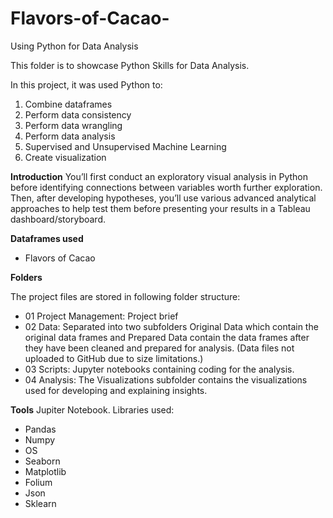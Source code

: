 # Flavors-of-Cacao-
Using Python for Data Analysis 

This folder is to showcase Python Skills for Data Analysis.

In this project, it was used Python to: 
1. Combine dataframes
2. Perform data consistency
3. Perform data wrangling
4. Perform data analysis
5. Supervised and Unsupervised Machine Learning 
6. Create visualization

**Introduction**
 You’ll first conduct an exploratory visual
analysis in Python before identifying connections between variables worth further exploration. Then,
after developing hypotheses, you’ll use various advanced analytical approaches to help test them
before presenting your results in a Tableau dashboard/storyboard.
 
**Dataframes used**
* Flavors of Cacao

**Folders**

The project files are stored in following folder structure:

* 01 Project Management: Project brief
* 02 Data: Separated into two subfolders Original Data which contain the original data frames and Prepared Data contain the data frames after they have been cleaned and prepared for analysis. (Data files not uploaded to GitHub due to size limitations.)
* 03 Scripts: Jupyter notebooks containing coding for the analysis.
* 04 Analysis: The Visualizations subfolder contains the visualizations used for developing and explaining insights.

**Tools**
Jupiter Notebook.
Libraries used:
* Pandas
* Numpy
* OS
* Seaborn
* Matplotlib
* Folium
* Json
* Sklearn
